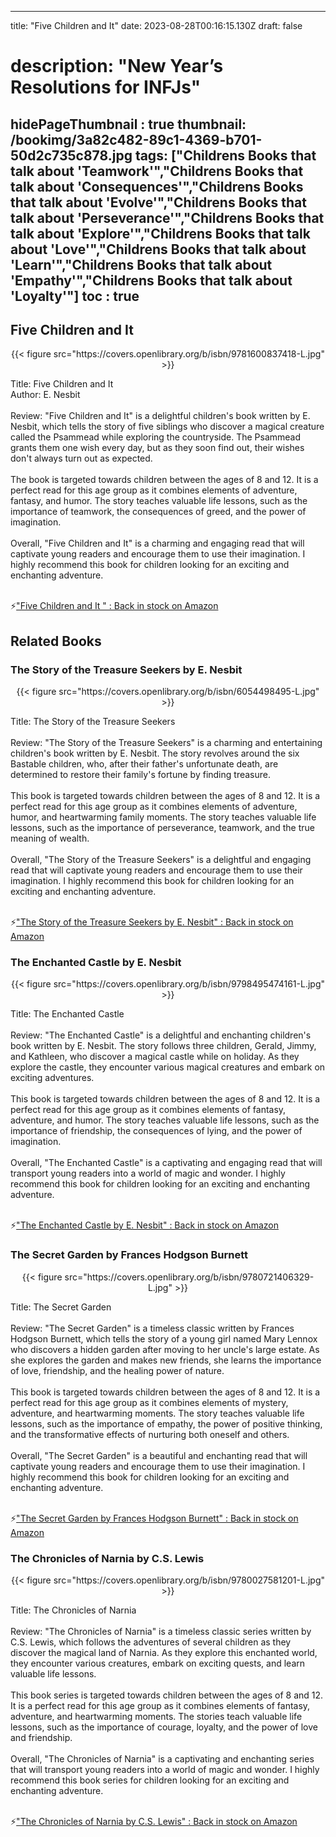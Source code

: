 
---
title: "Five Children and It"
date: 2023-08-28T00:16:15.130Z
draft: false
# description: "New Year’s Resolutions for INFJs"
hidePageThumbnail : true
thumbnail: /bookimg/3a82c482-89c1-4369-b701-50d2c735c878.jpg
tags: ["Childrens Books that talk about 'Teamwork'","Childrens Books that talk about 'Consequences'","Childrens Books that talk about 'Evolve'","Childrens Books that talk about 'Perseverance'","Childrens Books that talk about 'Explore'","Childrens Books that talk about 'Love'","Childrens Books that talk about 'Learn'","Childrens Books that talk about 'Empathy'","Childrens Books that talk about 'Loyalty'"]
toc : true
---
## Five Children and It 

<center>
{{< figure src="https://covers.openlibrary.org/b/isbn/9781600837418-L.jpg" >}}
</center>

Title: Five Children and It</br>
Author: E. Nesbit</br></br>
Review: "Five Children and It" is a delightful children's book written by E. Nesbit, which tells the story of five siblings who discover a magical creature called the Psammead while exploring the countryside. The Psammead grants them one wish every day, but as they soon find out, their wishes don't always turn out as expected.</br></br>
The book is targeted towards children between the ages of 8 and 12. It is a perfect read for this age group as it combines elements of adventure, fantasy, and humor. The story teaches valuable life lessons, such as the importance of teamwork, the consequences of greed, and the power of imagination.</br></br>
Overall, "Five Children and It" is a charming and engaging read that will captivate young readers and encourage them to use their imagination. I highly recommend this book for children looking for an exciting and enchanting adventure.</br></br>

<p>⚡<a id="aflink" href="https://www.amazon.com/gp/search?ie=UTF8&tag=klayu00-20&linkCode=ur2&linkId=6639bed89a8ad8dd2705e40644eb43d3&camp=1789&creative=9325&index=books&keywords=Five Children and It " class="one" target="_blank" title='"Five Children and It " : Back in stock on Amazon'>"Five Children and It " : Back in stock on Amazon</a></p>

## Related Books
### The Story of the Treasure Seekers by E. Nesbit
<center>
{{< figure src="https://covers.openlibrary.org/b/isbn/6054498495-L.jpg" >}}
</center>

Title: The Story of the Treasure Seekers</br></br>
Review: "The Story of the Treasure Seekers" is a charming and entertaining children's book written by E. Nesbit. The story revolves around the six Bastable children, who, after their father's unfortunate death, are determined to restore their family's fortune by finding treasure.</br></br>
This book is targeted towards children between the ages of 8 and 12. It is a perfect read for this age group as it combines elements of adventure, humor, and heartwarming family moments. The story teaches valuable life lessons, such as the importance of perseverance, teamwork, and the true meaning of wealth.</br></br>
Overall, "The Story of the Treasure Seekers" is a delightful and engaging read that will captivate young readers and encourage them to use their imagination. I highly recommend this book for children looking for an exciting and enchanting adventure.</br></br>

<p>⚡<a id="aflink" href="https://www.amazon.com/gp/search?ie=UTF8&tag=klayu00-20&linkCode=ur2&linkId=6639bed89a8ad8dd2705e40644eb43d3&camp=1789&creative=9325&index=books&keywords=The Story of the Treasure Seekers by E. Nesbit" class="one" target="_blank" title='"The Story of the Treasure Seekers by E. Nesbit" : Back in stock on Amazon'>"The Story of the Treasure Seekers by E. Nesbit" : Back in stock on Amazon</a></p>

### The Enchanted Castle by E. Nesbit
<center>
{{< figure src="https://covers.openlibrary.org/b/isbn/9798495474161-L.jpg" >}}
</center>

Title: The Enchanted Castle</br></br>
Review: "The Enchanted Castle" is a delightful and enchanting children's book written by E. Nesbit. The story follows three children, Gerald, Jimmy, and Kathleen, who discover a magical castle while on holiday. As they explore the castle, they encounter various magical creatures and embark on exciting adventures.</br></br>
This book is targeted towards children between the ages of 8 and 12. It is a perfect read for this age group as it combines elements of fantasy, adventure, and humor. The story teaches valuable life lessons, such as the importance of friendship, the consequences of lying, and the power of imagination.</br></br>
Overall, "The Enchanted Castle" is a captivating and engaging read that will transport young readers into a world of magic and wonder. I highly recommend this book for children looking for an exciting and enchanting adventure.</br></br>

<p>⚡<a id="aflink" href="https://www.amazon.com/gp/search?ie=UTF8&tag=klayu00-20&linkCode=ur2&linkId=6639bed89a8ad8dd2705e40644eb43d3&camp=1789&creative=9325&index=books&keywords=The Enchanted Castle by E. Nesbit" class="one" target="_blank" title='"The Enchanted Castle by E. Nesbit" : Back in stock on Amazon'>"The Enchanted Castle by E. Nesbit" : Back in stock on Amazon</a></p>

### The Secret Garden by Frances Hodgson Burnett
<center>
{{< figure src="https://covers.openlibrary.org/b/isbn/9780721406329-L.jpg" >}}
</center>

Title: The Secret Garden</br></br>
Review: "The Secret Garden" is a timeless classic written by Frances Hodgson Burnett, which tells the story of a young girl named Mary Lennox who discovers a hidden garden after moving to her uncle's large estate. As she explores the garden and makes new friends, she learns the importance of love, friendship, and the healing power of nature.</br></br>
This book is targeted towards children between the ages of 8 and 12. It is a perfect read for this age group as it combines elements of mystery, adventure, and heartwarming moments. The story teaches valuable life lessons, such as the importance of empathy, the power of positive thinking, and the transformative effects of nurturing both oneself and others.</br></br>
Overall, "The Secret Garden" is a beautiful and enchanting read that will captivate young readers and encourage them to use their imagination. I highly recommend this book for children looking for an exciting and enchanting adventure.</br></br>

<p>⚡<a id="aflink" href="https://www.amazon.com/gp/search?ie=UTF8&tag=klayu00-20&linkCode=ur2&linkId=6639bed89a8ad8dd2705e40644eb43d3&camp=1789&creative=9325&index=books&keywords=The Secret Garden by Frances Hodgson Burnett" class="one" target="_blank" title='"The Secret Garden by Frances Hodgson Burnett" : Back in stock on Amazon'>"The Secret Garden by Frances Hodgson Burnett" : Back in stock on Amazon</a></p>

### The Chronicles of Narnia by C.S. Lewis
<center>
{{< figure src="https://covers.openlibrary.org/b/isbn/9780027581201-L.jpg" >}}
</center>

Title: The Chronicles of Narnia</br></br>
Review: "The Chronicles of Narnia" is a timeless classic series written by C.S. Lewis, which follows the adventures of several children as they discover the magical land of Narnia. As they explore this enchanted world, they encounter various creatures, embark on exciting quests, and learn valuable life lessons.</br></br>
This book series is targeted towards children between the ages of 8 and 12. It is a perfect read for this age group as it combines elements of fantasy, adventure, and heartwarming moments. The stories teach valuable life lessons, such as the importance of courage, loyalty, and the power of love and friendship.</br></br>
Overall, "The Chronicles of Narnia" is a captivating and enchanting series that will transport young readers into a world of magic and wonder. I highly recommend this book series for children looking for an exciting and enchanting adventure.</br></br>

<p>⚡<a id="aflink" href="https://www.amazon.com/gp/search?ie=UTF8&tag=klayu00-20&linkCode=ur2&linkId=6639bed89a8ad8dd2705e40644eb43d3&camp=1789&creative=9325&index=books&keywords=The Chronicles of Narnia by C.S. Lewis" class="one" target="_blank" title='"The Chronicles of Narnia by C.S. Lewis" : Back in stock on Amazon'>"The Chronicles of Narnia by C.S. Lewis" : Back in stock on Amazon</a></p>
